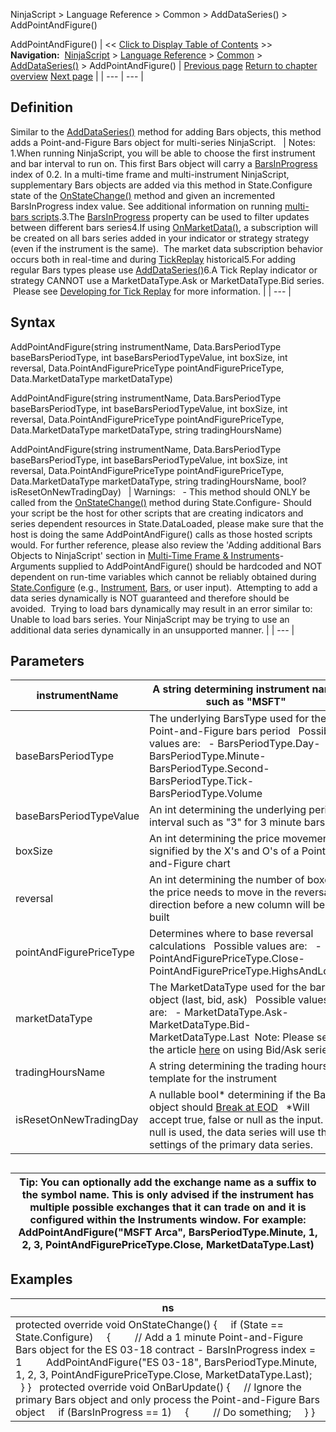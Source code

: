 ﻿
NinjaScript > Language Reference > Common > AddDataSeries() > AddPointAndFigure()

AddPointAndFigure()
| << [Click to Display Table of Contents](addpointandfigure.md) >> **Navigation:**     [NinjaScript](ninjascript.md) > [Language Reference](language_reference_wip.md) > [Common](common.md) > [AddDataSeries()](adddataseries.md) > AddPointAndFigure() | [Previous page](addlinebreak.md) [Return to chapter overview](adddataseries.md) [Next page](addrenko.md) |
| --- | --- |
## Definition
Similar to the [AddDataSeries()](adddataseries.md) method for adding Bars objects, this method adds a Point-and-Figure Bars object for multi-series NinjaScript.
 
| Notes:   1.When running NinjaScript, you will be able to choose the first instrument and bar interval to run on. This first Bars object will carry a [BarsInProgress](barsinprogress.md) index of 0.2. In a multi-time frame and multi-instrument NinjaScript, supplementary Bars objects are added via this method in State.Configure state of the [OnStateChange()](onstatechange.md) method and given an incremented BarsInProgress index value. See additional information on running [multi-bars scripts](multi-time_frame__instruments.md).3.The [BarsInProgress](barsinprogress.md) property can be used to filter updates between different bars series4.If using [OnMarketData()](onmarketdata.md), a subscription will be created on all bars series added in your indicator or strategy strategy (even if the instrument is the same).  The market data subscription behavior occurs both in real-time and during [TickReplay](developing_for__tick_replay.md) historical5.For adding regular Bars types please use [AddDataSeries()](adddataseries.md)6.A Tick Replay indicator or strategy CANNOT use a MarketDataType.Ask or MarketDataType.Bid series.  Please see [Developing for Tick Replay](developing_for__tick_replay.md) for more information. |
| --- |

## Syntax
AddPointAndFigure(string instrumentName, Data.BarsPeriodType baseBarsPeriodType, int baseBarsPeriodTypeValue, int boxSize, int reversal, Data.PointAndFigurePriceType pointAndFigurePriceType, Data.MarketDataType marketDataType)  

AddPointAndFigure(string instrumentName, Data.BarsPeriodType baseBarsPeriodType, int baseBarsPeriodTypeValue, int boxSize, int reversal, Data.PointAndFigurePriceType pointAndFigurePriceType, Data.MarketDataType marketDataType, string tradingHoursName)  

AddPointAndFigure(string instrumentName, Data.BarsPeriodType baseBarsPeriodType, int baseBarsPeriodTypeValue, int boxSize, int reversal, Data.PointAndFigurePriceType pointAndFigurePriceType, Data.MarketDataType marketDataType, string tradingHoursName, bool? isResetOnNewTradingDay)
 
| Warnings:   - This method should ONLY be called from the [OnStateChange()](onstatechange.md) method during State.Configure- Should your script be the host for other scripts that are creating indicators and series dependent resources in State.DataLoaded, please make sure that the host is doing the same AddPointAndFigure() calls as those hosted scripts would. For further reference, please also review the 'Adding additional Bars Objects to NinjaScript' section in [Multi-Time Frame & Instruments](multi-time_frame__instruments.md)- Arguments supplied to AddPointAndFigure() should be hardcoded and NOT dependent on run-time variables which cannot be reliably obtained during [State.Configure](state.md) (e.g., [Instrument](instrument.md), [Bars](bars.md), or user input).  Attempting to add a data series dynamically is NOT guaranteed and therefore should be avoided.  Trying to load bars dynamically may result in an error similar to: Unable to load bars series. Your NinjaScript may be trying to use an additional data series dynamically in an unsupported manner. |
| --- |

## Parameters
| instrumentName | A string determining instrument name such as "MSFT" |
| --- | --- |
| baseBarsPeriodType | The underlying BarsType used for the Point-and-Figure bars period   Possible values are:   - BarsPeriodType.Day- BarsPeriodType.Minute- BarsPeriodType.Second- BarsPeriodType.Tick- BarsPeriodType.Volume |
| baseBarsPeriodTypeValue | An int determining the underlying period interval such as "3" for 3 minute bars |
| boxSize | An int determining the price movement signified by the X's and O's of a Point-and-Figure chart |
| reversal | An int determining the number of boxes the price needs to move in the reversal direction before a new column will be built |
| pointAndFigurePriceType | Determines where to base reversal calculations   Possible values are:   - PointAndFigurePriceType.Close- PointAndFigurePriceType.HighsAndLows |
| marketDataType | The MarketDataType used for the bars object (last, bid, ask)   Possible values are:   - MarketDataType.Ask- MarketDataType.Bid- MarketDataType.Last  Note: Please see the article [here](using_historical_bid_ask_serie.md) on using Bid/Ask series. |
| tradingHoursName | A string determining the trading hours template for the instrument |
| isResetOnNewTradingDay | A nullable bool* determining if the Bars object should [Break at EOD](break_at_eod.md)   *Will accept true, false or null as the input.  If null is used, the data series will use the settings of the primary data series. |

## 
## 
| Tip: You can optionally add the exchange name as a suffix to the symbol name. This is only advised if the instrument has multiple possible exchanges that it can trade on and it is configured within the Instruments window. For example: AddPointAndFigure("MSFT Arca", BarsPeriodType.Minute, 1, 2, 3, PointAndFigurePriceType.Close, MarketDataType.Last) |
| --- |

## Examples
| ns |
| --- |
| protected override void OnStateChange() {      if (State == State.Configure)      {          // Add a 1 minute Point-and-Figure Bars object for the ES 03-18 contract - BarsInProgress index = 1           AddPointAndFigure("ES 03-18", BarsPeriodType.Minute, 1, 2, 3, PointAndFigurePriceType.Close, MarketDataType.Last);      } }    protected override void OnBarUpdate()  {       // Ignore the primary Bars object and only process the Point-and-Figure Bars object       if (BarsInProgress == 1)      {          // Do something;      } } |
